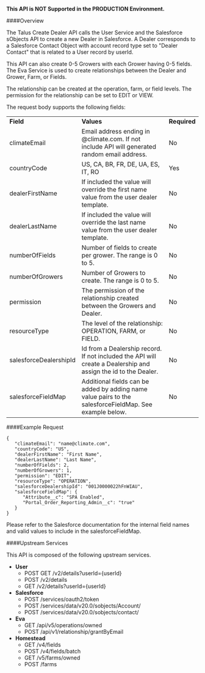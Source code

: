 **This API is NOT Supported in the PRODUCTION Environment.**

####Overview

The Talus Create Dealer API calls the User Service and the Salesforce sObjects API to create a new Dealer in Salesforce.  A Dealer corresponds to a Salesforce Contact Object 
with account record type set to "Dealer Contact" that is related to a User record by userId.

This API can also create 0-5 Growers with each Grower having 0-5 fields.  The Eva Service is used to create relationships between the Dealer and Grower, Farm, or Fields.

The relationship can be created at the operation, farm, or field levels.  The permission for the relationship can be set to EDIT or VIEW. 

The request body supports the following fields:
 
<table>
  <tr><td><b>Field</b></td><td><b>Values</b></td><td><b>Required</b></td></tr>
  <tr><td>climateEmail</td><td>Email address ending in @climate.com.  If not include API will generated random email address.  </td><td>No</td></tr>
  <tr><td>countryCode</td><td>US, CA, BR, FR, DE, UA, ES, IT, RO</td><td>Yes</td></tr>
  <tr><td>dealerFirstName</td><td>If included the value will override the first name value from the user dealer template. </td><td>No</td></tr>
  <tr><td>dealerLastName</td><td>If included the value will override the last name value from the user dealer template. </td><td>No</td></tr>
  <tr><td>numberOfFields</td><td>Number of fields to create per grower.  The range is 0 to 5.</td><td>No</td></tr>
  <tr><td>numberOfGrowers</td><td>Number of Growers to create.  The range is 0 to 5.</td><td>No</td></tr>
  <tr><td>permission</td><td>The permission of the relationship created between the Growers and Dealer.</td><td>No</td></tr>
  <tr><td>resourceType</td><td>The level of the relationship: OPERATION, FARM, or FIELD.</td><td>No</td></tr>
  <tr><td>salesforceDealershipId</td><td>Id from a Dealership record.  If not included the API will create a Dealership and assign the id to the Dealer.</td><td>No</td></tr>
  <tr><td>salesforceFieldMap</td><td>Additional fields can be added by adding name value pairs to the salesforceFieldMap. 
  See example below.</td><td>No</td></tr>
  </table>

####Example Request

    {
       "climateEmail": "name@climate.com",
       "countryCode": "US",
       "dealerFirstName": "First Name",
       "dealerLastName": "Last Name",
       "numberOfFields": 2,
       "numberOfGrowers": 1,
       "permission": "EDIT", 
       "resourceType": "OPERATION",
       "salesforceDealershipId": "001J0000022hFnWIAU",
       "salesforceFieldMap": {
          "Attribute__c": "SPA Enabled",
          "Portal_Order_Reporting_Admin__c": "true"
       }
    }
    
Please refer to the Salesforce documentation for the internal field names and valid values to include in the salesforceFieldMap.

####Upstream Services

This API is composed of the following upstream services. 

 - **User** 
   - POST GET /v2/details?userId={userId}
   - POST /v2/details
   - GET /v2/details?userId={userId}
 - **Salesforce** 
   - POST /services/oauth2/token
   - POST /services/data/v20.0/sobjects/Account/
   - POST /services/data/v20.0/sobjects/contact/
 - **Eva** 
   - GET /api/v5/operations/owned
   - POST /api/v1/relationship/grantByEmail
 - **Homestead** 
   - GET /v4/fields
   - POST /v4/fields/batch 
   - GET /v5/farms/owned
   - POST /farms
 
 
 